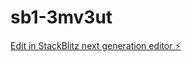 # sb1-3mv3ut

[Edit in StackBlitz next generation editor ⚡️](https://stackblitz.com/~/github.com/nusquama/sb1-3mv3ut)